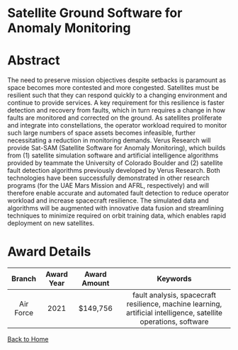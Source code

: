 
Satellite Ground Software for Anomaly Monitoring
================================================

# Abstract


The need to preserve mission objectives despite setbacks is paramount as space becomes more contested and more congested. Satellites must be resilient such that they can respond quickly to a changing environment and continue to provide services. A key requirement for this resilience is faster detection and recovery from faults, which in turn requires a change in how faults are monitored and corrected on the ground. As satellites proliferate and integrate into constellations, the operator workload required to monitor such large numbers of space assets becomes infeasible, further necessitating a reduction in monitoring demands. Verus Research will provide Sat-SAM (Satellite Software for Anomaly Monitoring), which builds from (1) satellite simulation software and artificial intelligence algorithms provided by teammate the University of Colorado Boulder and (2) satellite fault detection algorithms previously developed by Verus Research. Both technologies have been successfully demonstrated in other research programs (for the UAE Mars Mission and AFRL, respectively) and will therefore enable accurate and automated fault detection to reduce operator workload and increase spacecraft resilience. The simulated data and algorithms will be augmented with innovative data fusion and streamlining techniques to minimize required on orbit training data, which enables rapid deployment on new satellites.  

# Award Details

|Branch|Award Year|Award Amount|Keywords|
| :---: | :---: | :---: | :---: |
|Air Force|2021|$149,756|fault analysis, spacecraft resilience, machine learning, artificial intelligence, satellite operations, software|
  
  


[Back to Home](https://github.com/chrischow/dod_sbir_awards/DJ/#1770)